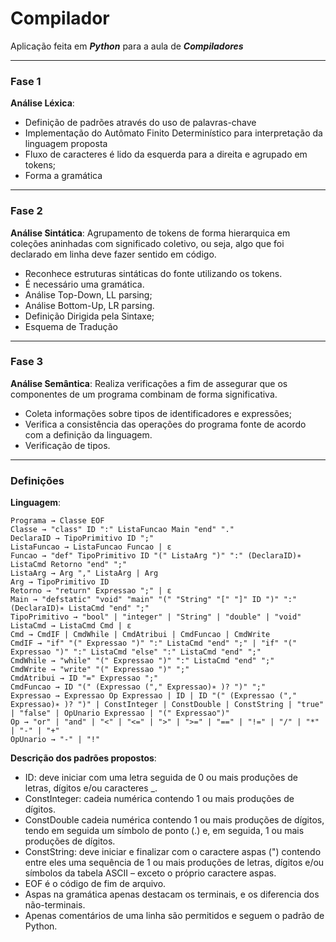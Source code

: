 # Compilador
Aplicação feita em __*Python*__ para a aula de __*Compiladores*__

---

### Fase 1
__Análise Léxica__:
* Definição de padrões através do uso de palavras-chave
* Implementação do Autômato Finito Determinístico para interpretação da linguagem proposta
* Fluxo de caracteres é lido da esquerda para a direita e agrupado em tokens;
* Forma a gramática
---
### Fase 2
__Análise Sintática__:
Agrupamento de tokens de forma hierarquica em coleções aninhadas com significado coletivo, ou seja, algo que foi declarado em linha deve fazer sentido em código.
* Reconhece estruturas sintáticas do fonte utilizando os tokens.
* É necessário uma gramática.
* Análise Top-Down, LL parsing;
* Análise Bottom-Up, LR parsing.
* Definição Dirigida pela Sintaxe;
* Esquema de Tradução
---
### Fase 3
__Análise Semântica__:
Realiza verificações a fim de assegurar que os componentes de um programa combinam de forma significativa.
* Coleta informações sobre tipos de identificadores e expressões;
* Verifica a consistência das operações do programa fonte de acordo com a definição da linguagem.
* Verificação de tipos.
---
### Definições
__Linguagem__:
```
Programa → Classe EOF
Classe → "class" ID ":" ListaFuncao Main "end" "."
DeclaraID → TipoPrimitivo ID ";"
ListaFuncao → ListaFuncao Funcao | ε
Funcao → "def" TipoPrimitivo ID "(" ListaArg ")" ":" (DeclaraID)∗ ListaCmd Retorno "end" ";"
ListaArg → Arg "," ListaArg | Arg
Arg → TipoPrimitivo ID
Retorno → "return" Expressao ";" | ε
Main → "defstatic" "void" "main" "(" "String" "[" "]" ID ")" ":" (DeclaraID)∗ ListaCmd "end" ";"
TipoPrimitivo → "bool" | "integer" | "String" | "double" | "void"
ListaCmd → ListaCmd Cmd | ε
Cmd → CmdIF | CmdWhile | CmdAtribui | CmdFuncao | CmdWrite
CmdIF → "if" "(" Expressao ")" ":" ListaCmd "end" ";" | "if" "(" Expressao ")" ":" ListaCmd "else" ":" ListaCmd "end" ";"
CmdWhile → "while" "(" Expressao ")" ":" ListaCmd "end" ";"
CmdWrite → "write" "(" Expressao ")" ";"
CmdAtribui → ID "=" Expressao ";"
CmdFuncao → ID "(" (Expressao ("," Expressao)∗ )? ")" ";"
Expressao → Expressao Op Expressao | ID | ID "(" (Expressao ("," Expressao)∗ )? ")" | ConstInteger | ConstDouble | ConstString | "true" | "false" | OpUnario Expressao | "(" Expressao")"
Op → "or" | "and" | "<" | "<=" | ">" | ">=" | "==" | "!=" | "/" | "*" | "-" | "+"
OpUnario → "-" | "!" 
```
__Descrição dos padrões propostos__:

* ID: deve iniciar com uma letra seguida de 0 ou mais produções de letras, dígitos e/ou caracteres _.
* ConstInteger: cadeia numérica contendo 1 ou mais produções de dígitos.
* ConstDouble cadeia numérica contendo 1 ou mais produções de dígitos, tendo em seguida um símbolo de ponto (.) e, em seguida, 1 ou mais produções de dígitos.
* ConstString: deve iniciar e finalizar com o caractere aspas (") contendo entre eles uma sequência de 1 ou mais produções de letras, dígitos e/ou símbolos da tabela ASCII – exceto o próprio caractere aspas.
* EOF é o código de fim de arquivo.
* Aspas na gramática apenas destacam os terminais, e os diferencia dos não-terminais.
* Apenas comentários de uma linha são permitidos e seguem o padrão de Python.
